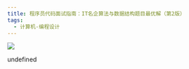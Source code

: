 ```yaml
---
title: 程序员代码面试指南：IT名企算法与数据结构题目最优解（第2版）
tags:
  - 计算机-编程设计
---
```


![](https://cdn.weread.qq.com/weread/cover/16/YueWen_25462650/s_YueWen_25462650.jpg)

undefined